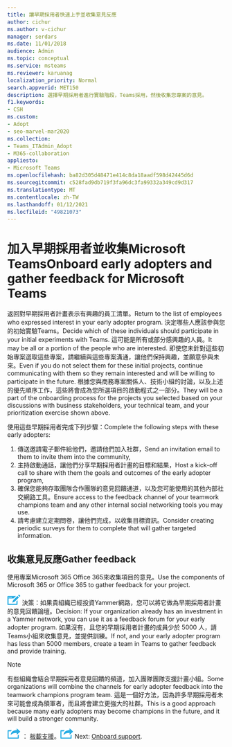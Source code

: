 ```yaml
---
title: 讓早期採用者快速上手並收集意見反應
author: cichur
ms.author: v-cichur
manager: serdars
ms.date: 11/01/2018
audience: Admin
ms.topic: conceptual
ms.service: msteams
ms.reviewer: karuanag
localization_priority: Normal
search.appverid: MET150
description: 選擇早期採用者進行實驗階段，Teams採用，然後收集您專案的意見。
f1.keywords:
- CSH
ms.custom:
- Adopt
- seo-marvel-mar2020
ms.collection:
- Teams_ITAdmin_Adopt
- M365-collaboration
appliesto:
- Microsoft Teams
ms.openlocfilehash: ba82d305d48471e414c8da18aadf598d42445d6d
ms.sourcegitcommit: c528fad9db719f3fa96dc3fa99332a349cd9d317
ms.translationtype: MT
ms.contentlocale: zh-TW
ms.lasthandoff: 01/12/2021
ms.locfileid: "49821073"
---
```

# <a name="onboard-early-adopters-and-gather-feedback-for-microsoft-teams"></a><span data-ttu-id="d52bc-103">加入早期採用者並收集Microsoft Teams</span><span class="sxs-lookup"><span data-stu-id="d52bc-103">Onboard early adopters and gather feedback for Microsoft Teams</span></span>

<span data-ttu-id="d52bc-104">返回對早期採用者計畫表示有興趣的員工清單。</span><span class="sxs-lookup"><span data-stu-id="d52bc-104">Return to the list of employees who expressed interest in your early adopter program.</span></span> <span data-ttu-id="d52bc-105">決定哪些人應該參與您的初始實驗Teams。</span><span class="sxs-lookup"><span data-stu-id="d52bc-105">Decide which of these individuals should participate in your initial experiments with Teams.</span></span> <span data-ttu-id="d52bc-106">這可能是所有或部分感興趣的人員。</span><span class="sxs-lookup"><span data-stu-id="d52bc-106">It may be all or a portion of the people who are interested.</span></span> <span data-ttu-id="d52bc-107">即使您未針對這些初始專案選取這些專案，請繼續與這些專案溝通，讓他們保持興趣，並願意參與未來。</span><span class="sxs-lookup"><span data-stu-id="d52bc-107">Even if you do not select them for these initial projects, continue communicating with them so they remain interested and will be willing to participate in the future.</span></span> <span data-ttu-id="d52bc-108">根據您與商務專案關係人、技術小組的討論，以及上述的優先順序工作，這些將會成為您所選項目的啟動程式之一部分。</span><span class="sxs-lookup"><span data-stu-id="d52bc-108">They will be a part of the onboarding process for the projects you selected based on your discussions with business stakeholders, your technical team, and your prioritization exercise shown above.</span></span> 

<span data-ttu-id="d52bc-109">使用這些早期採用者完成下列步驟：</span><span class="sxs-lookup"><span data-stu-id="d52bc-109">Complete the following steps with these early adopters:</span></span>

1. <span data-ttu-id="d52bc-110">傳送邀請電子郵件給他們，邀請他們加入社群，</span><span class="sxs-lookup"><span data-stu-id="d52bc-110">Send an invitation email to them to invite them into the community,</span></span>
2. <span data-ttu-id="d52bc-111">主持啟動通話，讓他們分享早期採用者計畫的目標和結果，</span><span class="sxs-lookup"><span data-stu-id="d52bc-111">Host a kick-off call to share with them the goals and outcomes of the early adopter program,</span></span>
3. <span data-ttu-id="d52bc-112">確保您能夠存取團隊合作團隊的意見回饋通道，以及您可能使用的其他內部社交網路工具。</span><span class="sxs-lookup"><span data-stu-id="d52bc-112">Ensure access to the feedback channel of your teamwork champions team and any other internal social networking tools you may use.</span></span> 
4. <span data-ttu-id="d52bc-113">請考慮建立定期問卷，讓他們完成，以收集目標資訊。</span><span class="sxs-lookup"><span data-stu-id="d52bc-113">Consider creating periodic surveys for them to complete that will gather targeted information.</span></span>

## <a name="gather-feedback"></a><span data-ttu-id="d52bc-114">收集意見反應</span><span class="sxs-lookup"><span data-stu-id="d52bc-114">Gather feedback</span></span>

<span data-ttu-id="d52bc-115">使用專案Microsoft 365 Office 365來收集項目的意見。</span><span class="sxs-lookup"><span data-stu-id="d52bc-115">Use the components of Microsoft 365 or Office 365 to gather feedback for your project.</span></span>
  
![表示決策點的圖示](media/teams-adoption-decision-icon.png) <span data-ttu-id="d52bc-117">決策：如果貴組織已經投資Yammer網路，您可以將它做為早期採用者計畫的意見回饋論壇。</span><span class="sxs-lookup"><span data-stu-id="d52bc-117">Decision: If your organization already has an investment in a Yammer network, you can use it as a feedback forum for your early adopter program.</span></span> <span data-ttu-id="d52bc-118">如果沒有，且您的早期採用者計畫的成員少於 5000 人，請Teams小組來收集意見，並提供訓練。</span><span class="sxs-lookup"><span data-stu-id="d52bc-118">If not, and your early adopter program has less than 5000 members, create a team in Teams to gather feedback and provide training.</span></span>
  
> [!Note]
> <span data-ttu-id="d52bc-119">有些組織會結合早期採用者意見回饋的頻道，加入團隊團隊支援計畫小組。</span><span class="sxs-lookup"><span data-stu-id="d52bc-119">Some organizations will combine the channels for early adopter feedback into the teamwork champions program team.</span></span> <span data-ttu-id="d52bc-120">這是一個好方法，因為許多早期採用者未來可能會成為領軍者，而且將會建立更強大的社群。</span><span class="sxs-lookup"><span data-stu-id="d52bc-120">This is a good approach because many early adopters may become champions in the future, and it will build a stronger community.</span></span> 


<span data-ttu-id="d52bc-121">![代表下一個步驟的圖示 ](media/teams-adoption-next-icon.png) ： [板載支援](teams-adoption-onboard-support.md)。</span><span class="sxs-lookup"><span data-stu-id="d52bc-121">![An icon representing the next step](media/teams-adoption-next-icon.png) Next: [Onboard support](teams-adoption-onboard-support.md).</span></span>

